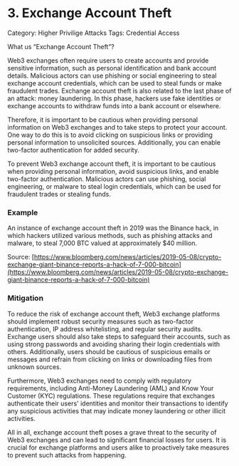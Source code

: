 # 3. Exchange Account Theft

Category: Higher Privilige Attacks
Tags: Credential Access

What us “Exchange Account Theft”?

Web3 exchanges often require users to create accounts and provide sensitive information, such as personal identification and bank account details. Malicious actors can use phishing or social engineering to steal exchange account credentials, which can be used to steal funds or make fraudulent trades. Exchange account theft is also related to the last phase of an attack: money laundering. In this phase, hackers use fake identities or exchange accounts to withdraw funds into a bank account or elsewhere.

Therefore, it is important to be cautious when providing personal information on Web3 exchanges and to take steps to protect your account. One way to do this is to avoid clicking on suspicious links or providing personal information to unsolicited sources. Additionally, you can enable two-factor authentication for added security.

To prevent Web3 exchange account theft, it is important to be cautious when providing personal information, avoid suspicious links, and enable two-factor authentication. Malicious actors can use phishing, social engineering, or malware to steal login credentials, which can be used for fraudulent trades or stealing funds.

### Example

An instance of exchange account theft in 2019 was the Binance hack, in which hackers utilized various methods, such as phishing attacks and malware, to steal 7,000 BTC valued at approximately $40 million.

Source: [https://www.bloomberg.com/news/articles/2019-05-08/crypto-exchange-giant-binance-reports-a-hack-of-7-000-bitcoin](https://www.bloomberg.com/news/articles/2019-05-08/crypto-exchange-giant-binance-reports-a-hack-of-7-000-bitcoin)

### Mitigation

To reduce the risk of exchange account theft, Web3 exchange platforms should implement robust security measures such as two-factor authentication, IP address whitelisting, and regular security audits. Exchange users should also take steps to safeguard their accounts, such as using strong passwords and avoiding sharing their login credentials with others. Additionally, users should be cautious of suspicious emails or messages and refrain from clicking on links or downloading files from unknown sources.

Furthermore, Web3 exchanges need to comply with regulatory requirements, including Anti-Money Laundering (AML) and Know Your Customer (KYC) regulations. These regulations require that exchanges authenticate their users' identities and monitor their transactions to identify any suspicious activities that may indicate money laundering or other illicit activities.

All in all, exchange account theft poses a grave threat to the security of Web3 exchanges and can lead to significant financial losses for users. It is crucial for exchange platforms and users alike to proactively take measures to prevent such attacks from happening.
